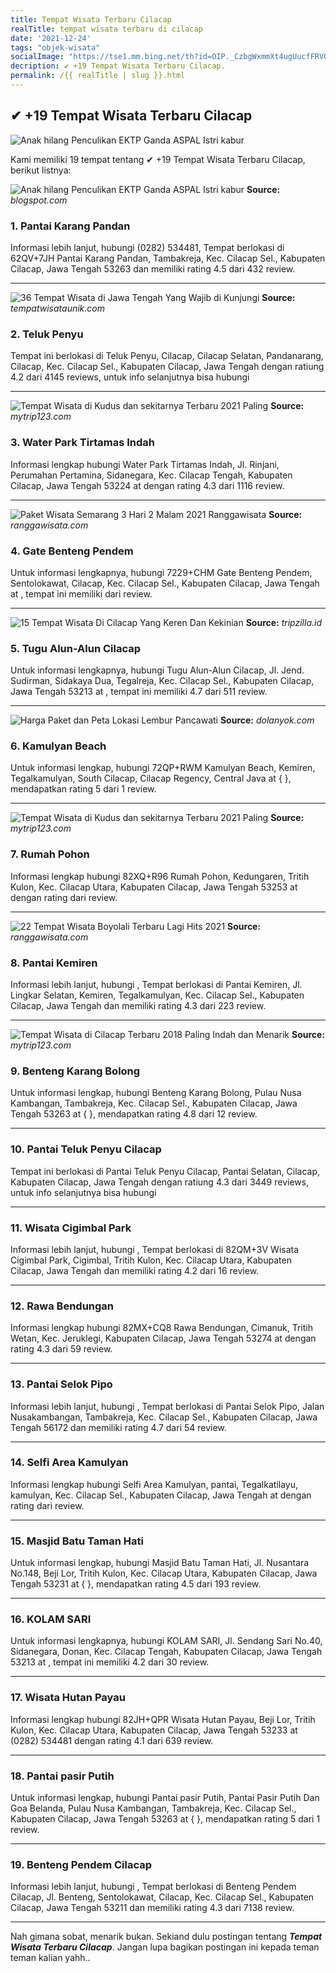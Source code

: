 ```yaml
---
title: Tempat Wisata Terbaru Cilacap
realTitle: tempat wisata terbaru di cilacap
date: '2021-12-24'
tags: "objek-wisata"
socialImage: "https://tse1.mm.bing.net/th?id=OIP._CzbgWxmmXt4ugUucfFRVQHaKT&amp;pid=15.1"
decription: ✔ +19 Tempat Wisata Terbaru Cilacap.
permalink: /{{ realTitle | slug }}.html
---
```


## ✔ +19 Tempat Wisata Terbaru Cilacap

![Anak hilang Penculikan EKTP Ganda  ASPAL Istri kabur ](https://4.bp.blogspot.com/-TcNa6Sp9NIE/V_pYWGXQIZI/AAAAAAAAANA/LN4SzmH4kHUw0r4wPB2zr1a54o7jjFYUQCLcB/s1600/nakkna.jpg)



Kami memiliki 19 tempat tentang ✔ +19 Tempat Wisata Terbaru Cilacap, berikut listnya:



![Anak hilang Penculikan EKTP Ganda  ASPAL Istri kabur ](https://tse1.mm.bing.net/th?id=OIP.F3CgKeX3RQTk0EM0w4XYpgHaD4&amp;pid=15.1)
**Source:** _blogspot.com_


### 1. Pantai Karang Pandan



Informasi lebih lanjut, hubungi (0282) 534481, Tempat berlokasi di 62QV+7JH Pantai Karang Pandan, Tambakreja, Kec. Cilacap Sel., Kabupaten Cilacap, Jawa Tengah 53263 dan memiliki rating 4.5 dari 432 review.

---


![36 Tempat Wisata di Jawa Tengah Yang Wajib di Kunjungi ](https://tse4.mm.bing.net/th?id=OIP.td63rHdUtWr1ySuZblyJSgHaFR&amp;pid=15.1)
**Source:** _tempatwisataunik.com_


### 2. Teluk Penyu



Tempat ini berlokasi di Teluk Penyu, Cilacap, Cilacap Selatan, Pandanarang, Cilacap, Kec. Cilacap Sel., Kabupaten Cilacap, Jawa Tengah dengan ratiung 4.2 dari 4145 reviews, untuk info selanjutnya bisa hubungi 

---


![Tempat Wisata di Kudus dan sekitarnya Terbaru 2021 Paling ](https://tse3.mm.bing.net/th?id=OIP.27YBryGZtc3kP2ToTUqCGAHaE5&amp;pid=15.1)
**Source:** _mytrip123.com_


### 3. Water Park Tirtamas Indah



Informasi lengkap hubungi Water Park Tirtamas Indah, Jl. Rinjani, Perumahan Pertamina, Sidanegara, Kec. Cilacap Tengah, Kabupaten Cilacap, Jawa Tengah 53224 at  dengan rating 4.3 dari 1116 review.

---


![ Paket Wisata Semarang 3 Hari 2 Malam 2021  Ranggawisata](https://tse4.mm.bing.net/th?id=OIP.XK2FCWuf34Jj10sQboTk_QHaEK&amp;pid=15.1)
**Source:** _ranggawisata.com_


### 4. Gate Benteng Pendem



Untuk informasi lengkapnya, hubungi 7229+CHM Gate Benteng Pendem, Sentolokawat, Cilacap, Kec. Cilacap Sel., Kabupaten Cilacap, Jawa Tengah at , tempat ini memiliki  dari  review.

---


![15 Tempat Wisata Di Cilacap Yang Keren Dan Kekinian](https://tse1.mm.bing.net/th?id=OIP.M9ZJbqMz2ze2CSomx327VwHaFj&amp;pid=15.1)
**Source:** _tripzilla.id_


### 5. Tugu Alun-Alun Cilacap



Untuk informasi lengkapnya, hubungi Tugu Alun-Alun Cilacap, Jl. Jend. Sudirman, Sidakaya Dua, Tegalreja, Kec. Cilacap Sel., Kabupaten Cilacap, Jawa Tengah 53213 at , tempat ini memiliki 4.7 dari 511 review.

---


![ Harga Paket dan Peta Lokasi Lembur Pancawati ](https://tse2.mm.bing.net/th?id=OIP.XcTasuN6MWWXU-9gEz45ZgHaNH&amp;pid=15.1)
**Source:** _dolanyok.com_


### 6. Kamulyan Beach



Untuk informasi lengkap, hubungi 72QP+RWM Kamulyan Beach, Kemiren, Tegalkamulyan, South Cilacap, Cilacap Regency, Central Java at {  }, mendapatkan rating 5 dari 1 review.

---


![Tempat Wisata di Kudus dan sekitarnya Terbaru 2021 Paling ](https://tse3.mm.bing.net/th?id=OIP.M8q77z2dl2ByCL1k2lZdVwHaEp&amp;pid=15.1)
**Source:** _mytrip123.com_


### 7. Rumah Pohon



Informasi lengkap hubungi 82XQ+R96 Rumah Pohon, Kedungaren, Tritih Kulon, Kec. Cilacap Utara, Kabupaten Cilacap, Jawa Tengah 53253 at  dengan rating  dari  review.

---


![ 22 Tempat Wisata Boyolali Terbaru Lagi Hits 2021 ](https://tse1.mm.bing.net/th?id=OIP.WqMcMBsmz5N0OKM1oRsUCAHaFj&amp;pid=15.1)
**Source:** _ranggawisata.com_


### 8. Pantai Kemiren



Informasi lebih lanjut, hubungi , Tempat berlokasi di Pantai Kemiren, Jl. Lingkar Selatan, Kemiren, Tegalkamulyan, Kec. Cilacap Sel., Kabupaten Cilacap, Jawa Tengah dan memiliki rating 4.3 dari 223 review.

---


![Tempat Wisata di Cilacap Terbaru 2018 Paling Indah dan Menarik](https://tse3.mm.bing.net/th?id=OIP.RPq23DuVmGPincIhIZAl2wHaDo&amp;pid=15.1)
**Source:** _mytrip123.com_


### 9. Benteng Karang Bolong



Untuk informasi lengkap, hubungi Benteng Karang Bolong, Pulau Nusa Kambangan, Tambakreja, Kec. Cilacap Sel., Kabupaten Cilacap, Jawa Tengah 53263 at {  }, mendapatkan rating 4.8 dari 12 review.

---


### 10. Pantai Teluk Penyu Cilacap



Tempat ini berlokasi di Pantai Teluk Penyu Cilacap, Pantai Selatan, Cilacap, Kabupaten Cilacap, Jawa Tengah dengan ratiung 4.3 dari 3449 reviews, untuk info selanjutnya bisa hubungi 

---


### 11. Wisata Cigimbal Park



Informasi lebih lanjut, hubungi , Tempat berlokasi di 82QM+3V Wisata Cigimbal Park, Cigimbal, Tritih Kulon, Kec. Cilacap Utara, Kabupaten Cilacap, Jawa Tengah dan memiliki rating 4.2 dari 16 review.

---


### 12. Rawa Bendungan



Informasi lengkap hubungi 82MX+CQ8 Rawa Bendungan, Cimanuk, Tritih Wetan, Kec. Jeruklegi, Kabupaten Cilacap, Jawa Tengah 53274 at  dengan rating 4.3 dari 59 review.

---


### 13. Pantai Selok Pipo



Informasi lebih lanjut, hubungi , Tempat berlokasi di Pantai Selok Pipo, Jalan Nusakambangan, Tambakreja, Kec. Cilacap Sel., Kabupaten Cilacap, Jawa Tengah 56172 dan memiliki rating 4.7 dari 54 review.

---


### 14. Selfi Area Kamulyan



Informasi lengkap hubungi Selfi Area Kamulyan, pantai, Tegalkatilayu, kamulyan, Kec. Cilacap Sel., Kabupaten Cilacap, Jawa Tengah at  dengan rating  dari  review.

---


### 15. Masjid Batu Taman Hati



Untuk informasi lengkap, hubungi Masjid Batu Taman Hati, Jl. Nusantara No.148, Beji Lor, Tritih Kulon, Kec. Cilacap Utara, Kabupaten Cilacap, Jawa Tengah 53231 at {  }, mendapatkan rating 4.5 dari 193 review.

---


### 16. KOLAM SARI



Untuk informasi lengkapnya, hubungi KOLAM SARI, Jl. Sendang Sari No.40, Sidanegara, Donan, Kec. Cilacap Tengah, Kabupaten Cilacap, Jawa Tengah 53213 at , tempat ini memiliki 4.2 dari 30 review.

---


### 17. Wisata Hutan Payau



Informasi lengkap hubungi 82JH+QPR Wisata Hutan Payau, Beji Lor, Tritih Kulon, Kec. Cilacap Utara, Kabupaten Cilacap, Jawa Tengah 53233 at (0282) 534481 dengan rating 4.1 dari 639 review.

---


### 18. Pantai pasir Putih



Untuk informasi lengkap, hubungi Pantai pasir Putih, Pantai Pasir Putih Dan Goa Belanda, Pulau Nusa Kambangan, Tambakreja, Kec. Cilacap Sel., Kabupaten Cilacap, Jawa Tengah 53263 at {  }, mendapatkan rating 5 dari 1 review.

---


### 19. Benteng Pendem Cilacap



Informasi lebih lanjut, hubungi , Tempat berlokasi di Benteng Pendem Cilacap, Jl. Benteng, Sentolokawat, Cilacap, Kec. Cilacap Sel., Kabupaten Cilacap, Jawa Tengah 53211 dan memiliki rating 4.3 dari 7138 review.

---









Nah gimana sobat, menarik bukan. Sekiand dulu postingan tentang ***Tempat Wisata Terbaru Cilacap***. Jangan lupa bagikan postingan ini kepada teman teman kalian yahh..
